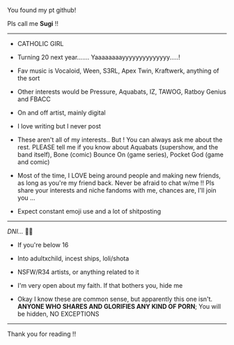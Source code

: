 You found my pt github!

Pls call me **Sugi** !!

_______________________________________________________________________________________________________

- CATHOLIC GIRL
- Turning 20 next year....... Yaaaaaaaayyyyyyyyyyyyyy.....!
- Fav music is Vocaloid, Ween, S3RL, Apex Twin, Kraftwerk, anything of the sort
- Other interests would be Pressure, Aquabats, IZ, TAWOG, Ratboy Genius and FBACC
- On and off artist, mainly digital
- I love writing but I never post
- These aren't all of my interests.. But ! You can always ask me about the rest. PLEASE tell me if you know about Aquabats (supershow, and the band itself), Bone (comic) Bounce On (game series), Pocket God (game and comic)
  
- Most of the time, I LOVE being around people and making new friends, as long as you're my friend back. Never be afraid to chat w/me !! Pls share your interests and niche fandoms with me, chances are, I'll join you ...
- Expect constant emoji use and a lot of shitposting

_______________________________________________________________________________________________________

*DNI...* 🤷‍♀️
- If you're below 16
- Into adultxchild, incest ships, loli/shota
- NSFW/R34 artists, or anything related to it
- I'm very open about my faith. If that bothers you, hide me

- Okay I know these are common sense, but apparently this one isn't. **ANYONE WHO SHARES AND GLORIFIES ANY KIND OF PORN**; You will be hidden, NO EXCEPTIONS


_______________________________________________________________________________________________________

Thank you for reading !!
